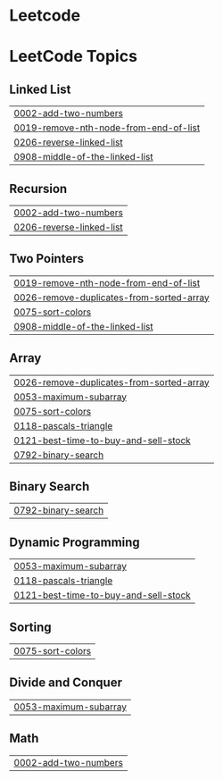 # Leetcode
<!---LeetCode Topics Start-->
# LeetCode Topics
## Linked List
|  |
| ------- |
| [0002-add-two-numbers](https://github.com/madhvendrasingh007/LeetCode-GFG/tree/master/0002-add-two-numbers) |
| [0019-remove-nth-node-from-end-of-list](https://github.com/madhvendrasingh007/LeetCode-GFG/tree/master/0019-remove-nth-node-from-end-of-list) |
| [0206-reverse-linked-list](https://github.com/madhvendrasingh007/LeetCode-GFG/tree/master/0206-reverse-linked-list) |
| [0908-middle-of-the-linked-list](https://github.com/madhvendrasingh007/LeetCode-GFG/tree/master/0908-middle-of-the-linked-list) |
## Recursion
|  |
| ------- |
| [0002-add-two-numbers](https://github.com/madhvendrasingh007/LeetCode-GFG/tree/master/0002-add-two-numbers) |
| [0206-reverse-linked-list](https://github.com/madhvendrasingh007/LeetCode-GFG/tree/master/0206-reverse-linked-list) |
## Two Pointers
|  |
| ------- |
| [0019-remove-nth-node-from-end-of-list](https://github.com/madhvendrasingh007/LeetCode-GFG/tree/master/0019-remove-nth-node-from-end-of-list) |
| [0026-remove-duplicates-from-sorted-array](https://github.com/madhvendrasingh007/LeetCode-GFG/tree/master/0026-remove-duplicates-from-sorted-array) |
| [0075-sort-colors](https://github.com/madhvendrasingh007/LeetCode-GFG/tree/master/0075-sort-colors) |
| [0908-middle-of-the-linked-list](https://github.com/madhvendrasingh007/LeetCode-GFG/tree/master/0908-middle-of-the-linked-list) |
## Array
|  |
| ------- |
| [0026-remove-duplicates-from-sorted-array](https://github.com/madhvendrasingh007/LeetCode-GFG/tree/master/0026-remove-duplicates-from-sorted-array) |
| [0053-maximum-subarray](https://github.com/madhvendrasingh007/LeetCode-GFG/tree/master/0053-maximum-subarray) |
| [0075-sort-colors](https://github.com/madhvendrasingh007/LeetCode-GFG/tree/master/0075-sort-colors) |
| [0118-pascals-triangle](https://github.com/madhvendrasingh007/LeetCode-GFG/tree/master/0118-pascals-triangle) |
| [0121-best-time-to-buy-and-sell-stock](https://github.com/madhvendrasingh007/LeetCode-GFG/tree/master/0121-best-time-to-buy-and-sell-stock) |
| [0792-binary-search](https://github.com/madhvendrasingh007/LeetCode-GFG/tree/master/0792-binary-search) |
## Binary Search
|  |
| ------- |
| [0792-binary-search](https://github.com/madhvendrasingh007/LeetCode-GFG/tree/master/0792-binary-search) |
## Dynamic Programming
|  |
| ------- |
| [0053-maximum-subarray](https://github.com/madhvendrasingh007/LeetCode-GFG/tree/master/0053-maximum-subarray) |
| [0118-pascals-triangle](https://github.com/madhvendrasingh007/LeetCode-GFG/tree/master/0118-pascals-triangle) |
| [0121-best-time-to-buy-and-sell-stock](https://github.com/madhvendrasingh007/LeetCode-GFG/tree/master/0121-best-time-to-buy-and-sell-stock) |
## Sorting
|  |
| ------- |
| [0075-sort-colors](https://github.com/madhvendrasingh007/LeetCode-GFG/tree/master/0075-sort-colors) |
## Divide and Conquer
|  |
| ------- |
| [0053-maximum-subarray](https://github.com/madhvendrasingh007/LeetCode-GFG/tree/master/0053-maximum-subarray) |
## Math
|  |
| ------- |
| [0002-add-two-numbers](https://github.com/madhvendrasingh007/LeetCode-GFG/tree/master/0002-add-two-numbers) |
<!---LeetCode Topics End-->